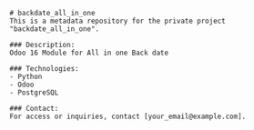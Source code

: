 
    # backdate_all_in_one
    This is a metadata repository for the private project "backdate_all_in_one".

    ### Description:
    Odoo 16 Module for All in one Back date

    ### Technologies:
    - Python
    - Odoo
    - PostgreSQL

    ### Contact:
    For access or inquiries, contact [your_email@example.com].
    